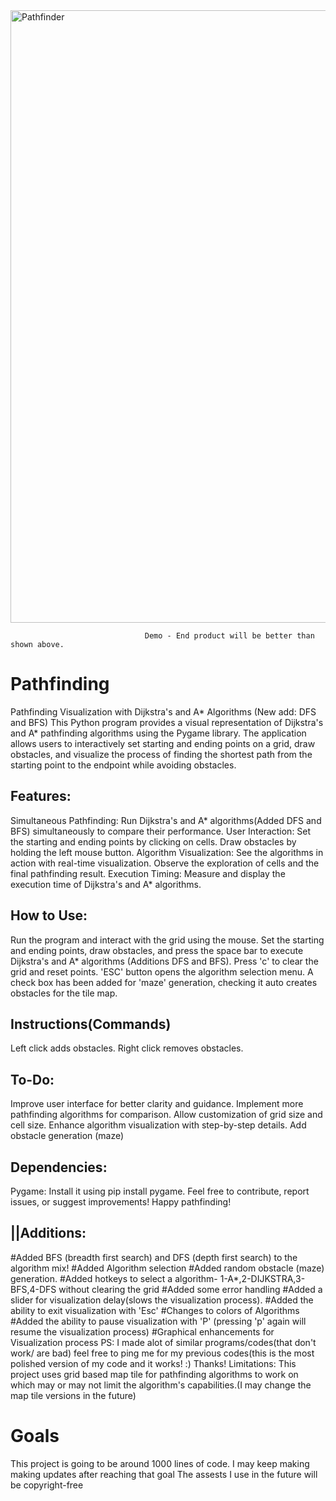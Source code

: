   <img width="980" alt="Pathfinder" src="https://github.com/Jitanshu-commits/Pathfinding/assets/146759344/df24c6b2-3437-4ba6-8980-3df89494cf16">
                                                            
                                                                  
                                  Demo - End product will be better than shown above.
                                  

# Pathfinding
Pathfinding Visualization with Dijkstra's and A* Algorithms (New add: DFS and BFS)
This Python program provides a visual representation of Dijkstra's and A* pathfinding algorithms using the Pygame library. The application allows users to interactively set starting and ending points on a grid, draw obstacles, and visualize the process of finding the shortest path from the starting point to the endpoint while avoiding obstacles.

## Features: ##
Simultaneous Pathfinding: Run Dijkstra's and A* algorithms(Added DFS and BFS) simultaneously to compare their performance.
User Interaction: Set the starting and ending points by clicking on cells. Draw obstacles by holding the left mouse button. 
Algorithm Visualization: See the algorithms in action with real-time visualization. Observe the exploration of cells and the final pathfinding result.
Execution Timing: Measure and display the execution time of Dijkstra's and A* algorithms.
## How to Use: ##
Run the program and interact with the grid using the mouse.
Set the starting and ending points, draw obstacles, and press the space bar to execute Dijkstra's and A* algorithms (Additions DFS and BFS).
Press 'c' to clear the grid and reset points.
'ESC' button opens the algorithm selection menu.
A check box has been added for 'maze' generation, checking it auto creates obstacles for the tile map.
## Instructions(Commands) ##
Left click adds obstacles.
Right click removes obstacles.
## To-Do: ##
Improve user interface for better clarity and guidance.
Implement more pathfinding algorithms for comparison.
Allow customization of grid size and cell size.
Enhance algorithm visualization with step-by-step details.
Add obstacle generation (maze) 
## Dependencies: ##
Pygame: Install it using pip install pygame.
Feel free to contribute, report issues, or suggest improvements! Happy pathfinding!
## ||Additions: ##
#Added BFS (breadth first search) and DFS (depth first search) to the algorithm mix!
#Added Algorithm selection
#Added random obstacle (maze) generation.
#Added hotkeys to select a algorithm- 1-A*,2-DIJKSTRA,3-BFS,4-DFS without clearing the grid
#Added some error handling
#Added a slider for visualization delay(slows the visualization process).
#Added the ability to exit visualization with 'Esc'
#Changes to colors of Algorithms
#Added the ability to pause visualization with 'P' (pressing 'p' again will resume the visualization process)
#Graphical enhancements for Visualization process
PS: I made alot of similar programs/codes(that don't work/ are bad) feel free to ping me for my previous codes(this is the most polished version of my code and it works! :) 
Thanks!
Limitations: This project uses grid based map tile for pathfinding algorithms to work on which may or may not limit the algorithm's capabilities.(I may change the map tile versions in the future)

# Goals
This project is going to be around 1000 lines of code.
I may keep making making updates after reaching that goal
The assests I use in the future will be copyright-free 
